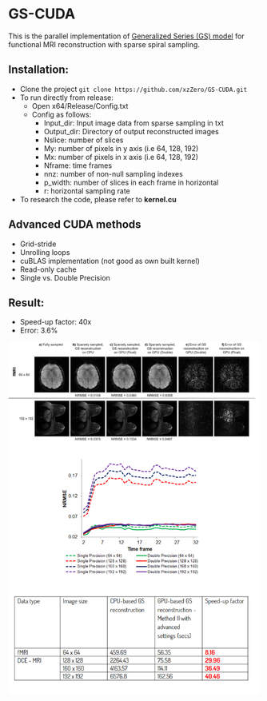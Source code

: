 # GS-CUDA

This is the parallel implementation of [Generalized Series (GS) model](https://pubmed.ncbi.nlm.nih.gov/23744655/) for functional MRI reconstruction with sparse spiral sampling.

## Installation:
- Clone the project 
``
git clone https://github.com/xzZero/GS-CUDA.git
``
- To run directly from release: 
  - Open x64/Release/Config.txt
  - Config as follows:
    - Input_dir: Input image data from sparse sampling in txt
    - Output_dir: Directory of output reconstructed images
    - Nslice: number of slices
    - My: number of pixels in y axis (i.e 64, 128, 192)
    - Mx: number of pixels in x axis (i.e 64, 128, 192)
    - Nframe: time frames
    - nnz: number of non-null sampling indexes
    - p_width: number of slices in each frame in horizontal
    - r: horizontal sampling rate
- To research the code, please refer to **kernel.cu**

## Advanced CUDA methods
- Grid-stride
- Unrolling loops
- cuBLAS implementation (not good as own built kernel)
- Read-only cache
- Single vs. Double Precision

## Result:
- Speed-up factor: 40x
- Error: 3.6%

![alt text](https://github.com/xzZero/GS-CUDA/blob/main/results.png)
